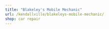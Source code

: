 ```yaml
---
title: "Blakeley's Mobile Mechanic"
url: /kendallville/blakeleys-mobile-mechanic/
shop: car repair
---
```

